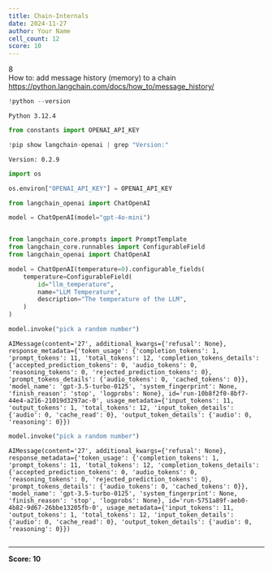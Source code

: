 ```yaml
---
title: Chain-Internals
date: 2024-11-27
author: Your Name
cell_count: 12
score: 10
---
```


8
<br>How to: add message history (memory) to a chain
<br>https://python.langchain.com/docs/how_to/message_history/


```python
!python --version
```

    Python 3.12.4



```python
from constants import OPENAI_API_KEY
```


```python
!pip show langchain-openai | grep "Version:"
```

    Version: 0.2.9



```python
import os
```


```python
os.environ["OPENAI_API_KEY"] = OPENAI_API_KEY
```


```python
from langchain_openai import ChatOpenAI

model = ChatOpenAI(model="gpt-4o-mini")
```


```python

```


```python
from langchain_core.prompts import PromptTemplate
from langchain_core.runnables import ConfigurableField
from langchain_openai import ChatOpenAI

model = ChatOpenAI(temperature=0).configurable_fields(
    temperature=ConfigurableField(
        id="llm_temperature",
        name="LLM Temperature",
        description="The temperature of the LLM",
    )
)
```


```python
model.invoke("pick a random number")
```




    AIMessage(content='27', additional_kwargs={'refusal': None}, response_metadata={'token_usage': {'completion_tokens': 1, 'prompt_tokens': 11, 'total_tokens': 12, 'completion_tokens_details': {'accepted_prediction_tokens': 0, 'audio_tokens': 0, 'reasoning_tokens': 0, 'rejected_prediction_tokens': 0}, 'prompt_tokens_details': {'audio_tokens': 0, 'cached_tokens': 0}}, 'model_name': 'gpt-3.5-turbo-0125', 'system_fingerprint': None, 'finish_reason': 'stop', 'logprobs': None}, id='run-10b8f2f0-8bf7-44e4-a216-21019d3297ac-0', usage_metadata={'input_tokens': 11, 'output_tokens': 1, 'total_tokens': 12, 'input_token_details': {'audio': 0, 'cache_read': 0}, 'output_token_details': {'audio': 0, 'reasoning': 0}})




```python
model.invoke("pick a random number")
```




    AIMessage(content='27', additional_kwargs={'refusal': None}, response_metadata={'token_usage': {'completion_tokens': 1, 'prompt_tokens': 11, 'total_tokens': 12, 'completion_tokens_details': {'accepted_prediction_tokens': 0, 'audio_tokens': 0, 'reasoning_tokens': 0, 'rejected_prediction_tokens': 0}, 'prompt_tokens_details': {'audio_tokens': 0, 'cached_tokens': 0}}, 'model_name': 'gpt-3.5-turbo-0125', 'system_fingerprint': None, 'finish_reason': 'stop', 'logprobs': None}, id='run-5751a89f-aeb0-4b82-9d67-26bbe13205fb-0', usage_metadata={'input_tokens': 11, 'output_tokens': 1, 'total_tokens': 12, 'input_token_details': {'audio': 0, 'cache_read': 0}, 'output_token_details': {'audio': 0, 'reasoning': 0}})




```python

```


---
**Score: 10**